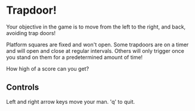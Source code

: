 # Trapdoor!

Your objective in the game is to move from the left to the right, and back,
avoiding trap doors!

Platform squares are fixed and won't open.  Some trapdoors are on a timer
and will open and close at regular intervals.  Others will only trigger
once you stand on them for a predetermined amount of time!

How high of a score can you get?


## Controls

Left and right arrow keys move your man.
'q' to quit.
